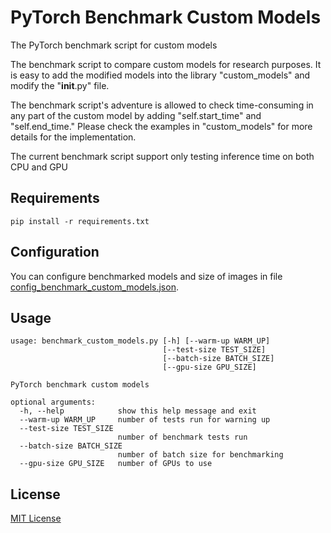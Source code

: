 # PyTorch Benchmark Custom Models

The PyTorch benchmark script for custom models

The benchmark script to compare custom models for research purposes. It is easy to add the modified models into the library "custom_models" and modify the "__init__.py" file. 

The benchmark script's adventure is allowed to check time-consuming in any part of the custom model by adding "self.start_time" and "self.end_time." Please check the examples in "custom_models" for more details for the implementation. 

The current benchmark script support only testing inference time on both CPU and GPU


## Requirements

```
pip install -r requirements.txt
```

## Configuration

You can configure benchmarked models and size of images in file [config_benchmark_custom_models.json](./config_benchmark_custom_models.json).

## Usage

```
usage: benchmark_custom_models.py [-h] [--warm-up WARM_UP]
                                  [--test-size TEST_SIZE]
                                  [--batch-size BATCH_SIZE]
                                  [--gpu-size GPU_SIZE]

PyTorch benchmark custom models

optional arguments:
  -h, --help            show this help message and exit
  --warm-up WARM_UP     number of tests run for warning up
  --test-size TEST_SIZE
                        number of benchmark tests run
  --batch-size BATCH_SIZE
                        number of batch size for benchmarking
  --gpu-size GPU_SIZE   number of GPUs to use
```

## License

[MIT License](./LICENSE)